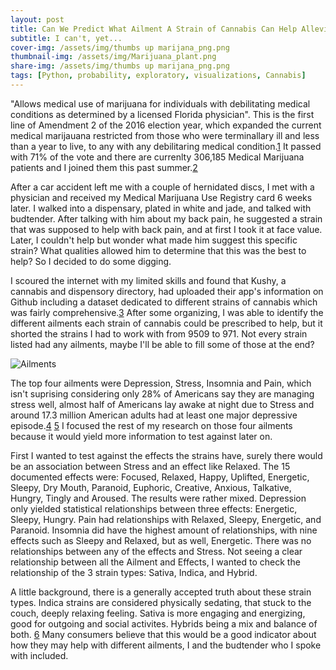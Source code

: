 ```yaml
---
layout: post
title: Can We Predict What Ailment A Strain of Cannabis Can Help Alleviate?
subtitle: I can't, yet...
cover-img: /assets/img/thumbs up marijana_png.png
thumbnail-img: /assets/img/Marijuana_plant.png
share-img: /assets/img/thumbs up marijana_png.png
tags: [Python, probability, exploratory, visualizations, Cannabis]
---
```


"Allows medical use of marijuana for individuals with debilitating medical conditions as determined by a licensed Florida physician". This is the first line of Amendment 2 of the 2016 election year, which expanded the current medical marijauana restricted from those who were terminallary ill and less than a year to live, to any with any debilitaring medical condition.[1](https://en.wikipedia.org/wiki/2016_Florida_Amendment_2) It passed with 71% of the vote and there are currenlty 306,185 Medical Marijuana patients and I joined them this past summer.[2](https://www.mpp.org/issues/medical-marijuana/state-by-state-medical-marijuana-laws/medical-marijuana-patient-numbers/)

After a car accident left me with a couple of hernidated discs, I met with a physician and received my Medical Marijuana Use Registry card 6 weeks later. I walked into a dispensary, plated in white and jade, and talked with budtender. After talking with him about my back pain, he suggested a strain that was supposed to help with back pain, and at first I took it at face value. Later, I couldn't help but wonder what made him suggest this specific strain? What qualities allowed him to determine that this was the best to help? So I decided to do some digging.

I scoured the internet with my limited skills and found that Kushy, a cannabis and dispensory directory, had uploaded their app's information on Github including a dataset dedicated to different strains of cannabis which was fairly comprehensive.[3](https://github.com/kushyapp/cannabis-dataset) After some organizing, I was able to identify the different ailments each strain of cannabis could be prescribed to help, but it shorted the strains I had to work with from 9509 to 971. Not every strain listed had any ailments, maybe I'll be able to fill some of those at the end?

![Ailments](https://i.imgur.com/bT7Nh7x.png)

The top four ailments were Depression, Stress, Insomnia and Pain, which isn't suprising considering only 28% of Americans say they are managing stress well, almost half of Americans lay awake at night due to Stress and around 17.3 million American adults had at least one major depressive episode.[4](https://www.apa.org/news/press/releases/2007/10/stress) [5](https://www.nimh.nih.gov/health/statistics/major-depression.shtml) I focused the rest of my research on those four ailments because it would yield more information to test against later on.

First I wanted to test against the effects the strains have, surely there would be an association between Stress and an effect like Relaxed. The 15 documented effects were: Focused, Relaxed, Happy, Uplifted, Energetic, Sleepy, Dry Mouth, Paranoid, Euphoric, Creative, Anxious, Talkative, Hungry, Tingly and Aroused. The results were rather mixed. Depression only yielded statistical relationships between three effects: Energetic, Sleepy, Hungry. Pain had relationships with Relaxed, Sleepy, Energetic, and Paranoid. Insomnia did have the highest amount of relationships, with nine effects such as Sleepy and Relaxed, but as well, Energetic. There was no relationships between any of the effects and Stress. Not seeing a clear relationship between all the Ailment and Effects, I wanted to check the relationship of the 3 strain types: Sativa, Indica, and Hybrid.

A little background, there is a generally accepted truth about these strain types. Indica strains are considered physically sedating, that stuck to the couch, deeply relaxing feeling. Sativa is more engaging and energizing, good for outgoing and social activites. Hybrids being a mix and balance of both. [6](https://www.leafly.com/news/cannabis-101/sativa-indica-and-hybrid-differences-between-cannabis-types) Many consumers believe that this would be a good indicator about how they may help with different ailments, I and the budtender who I spoke with included.
